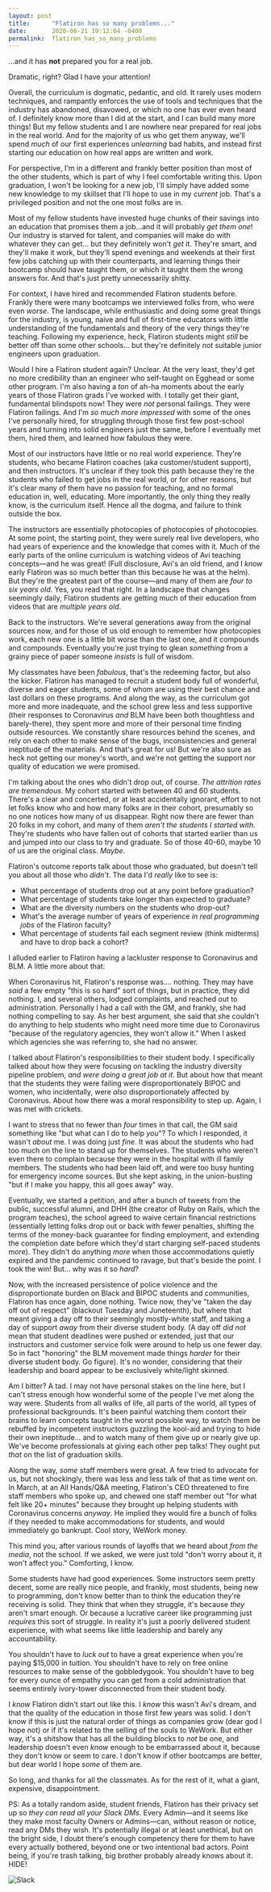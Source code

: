 ```yaml
---
layout: post
title:      "Flatiron has so many problems..."
date:       2020-06-21 19:12:04 -0400
permalink:  flatiron_has_so_many_problems
---
```


...and it has **not** prepared you for a real job.

Dramatic, right? Glad I have your attention!

Overall, the curriculum is dogmatic, pedantic, and old. It rarely uses modern techniques, and rampantly enforces the use of tools and techniques that the industry has abandoned, disavowed, or which no one has ever even heard of. I definitely know more than I did at the start, and I can build many more things! But my fellow students and I are nowhere near prepared for real jobs in the real world. And for the majority of us who get them anyway, we'll spend *much* of our first experiences *unlearning* bad habits, and instead first starting our education on how real apps are written and work.

For perspective, I'm in a different and frankly better position than most of the other students, which is part of why I feel comfortable writing this. Upon graduation, I won't be looking for a new job, I'll simply have added some new knowledge to my skillset that I'll hope to use in my *current* job. That's a privileged position and not the one most folks are in. 

Most of my fellow students have invested huge chunks of their savings into an education that promises them a job...and it will probably *get them one*! Our industry is starved for talent, and companies will make do with whatever they can get... but they definitely won't *get* it. They're smart, and they'll make it work, but they'll spend evenings and weekends at their first few jobs catching up with their counterparts, and learning things their bootcamp should have taught them, or which it taught them the wrong answers for. And that's just pretty unnecessarily shitty. 

For context, I have hired and recommended Flatiron students before. Frankly there were many bootcamps we interviewed folks from, who were even *worse*. The landscape, while enthusiastic and doing some great things for the industry, is young, naive and full of first-time educators with little understanding of the fundamentals and theory of the very things they're teaching. Following my experience, heck, Flatiron students might *still* be better off than some other schools... but they're definitely *not* suitable junior engineers upon graduation. 

Would I hire a Flatiron student again? Unclear. At the very least, they'd get no more credibility than an engineer who self-taught on Egghead or some other program. I'm also having a *ton* of ah-ha moments about the early years of those Flatiron grads I've worked with. I totally get their giant, fundamental blindspots now! They were *not* personal failings. They were Flatiron failings. And I'm *so much more impressed* with some of the ones I've personally hired, for struggling through those first few post-school years and turning into solid engineers just the same, before I eventually met them, hired them, and learned how fabulous they were.

Most of our instructors have little or no real world experience. They're students, who became Flatiron coaches (aka customer/student support), and then instructors. It's unclear if they took this path because they're the students who failed to get jobs in the real world, or for other reasons, but it's clear many of them have no passion for teaching, and no formal education in, well, educating. More importantly, the only thing they really know, is the curriculum itself. Hence all the dogma, and failure to think outside the box. 

The instructors are essentially photocopies of photocopies of photocopies. At some point, the starting point, they were surely real live developers, who had years of experience and the knowledge that comes with it. Much of the early parts of the online curriculum is watching videos of Avi teaching concepts—and he was great! (Full disclosure, Avi's an old friend, and I *know* early Flatiron was so much better than this because he was at the helm). But they're the greatest part of the course—and many of them are *four to six years old*. Yes, you read that right. In a landscape that changes seemingly daily, Flatiron students are getting much of their education from videos that are *multiple years old*.

Back to the instructors. We're several generations away from the original sources now, and for those of us old enough to remember how photocopies work, each new one is a little bit worse than the last one, and it compounds and compounds. Eventually you're just trying to glean *something* from a grainy piece of paper someone *insists* is full of wisdom. 

My classmates have been *fabulous*, that's the redeeming factor, but also the kicker. Flatiron has managed to recruit a student body full of wonderful, diverse and eager students, some of whom are using their best chance and last dollars on these programs. And along the way, as the curriculum got more and more inadequate, and the school grew less and less supportive (their responses to Coronavirus *and* BLM have been both thoughtless and barely-there), they spent more and more of their personal time finding outside resources. We constantly share resources behind the scenes, and rely on each other to make sense of the bugs, inconsistencies and general ineptitude of the materials. And that's great for us! But we're also sure as heck not getting our money's worth, and we're not getting the support nor quality of education we were promised.

I'm talking about the ones who didn't drop out, of course. *The attrition rates are tremendous*.  My cohort started with between 40 and 60 students. There's a clear and concerted, or at least accidentally ignorant, effort to not let folks know who and how many folks are in their cohort, presumably so no one notices how many of us disappear. Right now there are fewer than 20 folks in my cohort, and many of them *aren't the students I started with*. They're students who have fallen out of cohorts that started earlier than us and jumped into our class to try and graduate. So of those 40-60, maybe 10 of us are the original class. *Maybe*.

Flatiron's outcome reports talk about those who graduated, but doesn't tell you about all those who *didn't*. The data I'd *really* like to see is:
* What percentage of students drop out at any point before graduation? 
* What percentage of students take longer than expected to graduate?
* What are the diversity numbers on the students who drop-out? 
* What's the average number of years of experience *in real programming jobs* of the Flatiron faculty?
* What percentage of students fail each segment review (think midterms) and have to drop back a cohort?

I alluded earlier to Flatiron having a lackluster response to Coronavirus and BLM. A little more about that:

When Coronavirus hit, Flatiron's response was.... nothing. They may have *said* a few empty "this is so hard" sort of things, but in practice, they did nothing. I, and several others, lodged complaints, and reached out to administration. Personally I had a call with the GM, and frankly, she had nothing compelling to say. As her best argument, she said that she couldn't do anything to help students who might need more time due to Coronavirus "because of the regulatory agencies, they won't allow it." When I asked which agencies she was referring to, she had no answer. 

I talked about Flatiron's responsibilities to their student body. I specifically talked about how they were focusing on tackling the industry diversity pipeline problem, *and were doing a great job at it*. But about how that meant that the students they were failing were disproportionately BIPOC and women, who incidentally, were *also* disproportionately affected by Coronavirus. About how there was a moral responsibility to step up. Again, I was met with crickets.

I want to stress that no fewer than *four* times in that call, the GM said something like "but what can I do to help *you*"? To which I responded, it wasn't *about* me. I was doing just *fine*. It was about the students who had too much on the line to stand up for themselves. The students who weren't even there to complain because they were in the hospital with ill family members. The students who had been laid off, and were too busy hunting for emergency income sources. But she kept asking, in the union-busting "but if I make you happy, this all goes away" way. 
 
Eventually, we started a petition, and after a bunch of tweets from the public, successful alumni, and DHH (the creator of Ruby on Rails, which the program teaches), the school agreed to waive certain financial restrictions (essentially letting folks drop out or back with fewer penalties, shifting the terms of the money-back guarantee for finding employment, and extending the completion date before which they'd start charging self-paced students more). They didn't do anything *more* when those accommodations quietly expired and the pandemic continued to ravage, but that's beside the point. I took the win! But... why was it so *hard*?  

Now, with the increased persistence of police violence and the disproportionate burden on Black and BIPOC students and communities, Flatiron has once again, done nothing. Twice now, they've "taken the day off out of respect" (blackout Tuesday and Juneteenth), but where that meant giving a day off to their seemingly mostly-white staff, and taking a day of support *away* from their diverse student body. (A day off *did not* mean that student deadlines were pushed or extended, just that our instructors and customer service folk were around to help us one fewer day. So in fact "honoring" the BLM movement made things *harder* for their diverse student body. Go figure). It's no wonder, considering that their leadership and board appear to be exclusively white/light skinned.

Am I bitter? A tad. I may not have personal stakes on the line here, but I can't stress enough how wonderful some of the people I've met along the way were. Students from all walks of life, all parts of the world, all types of professional backgrounds. It's been painful watching them contort their brains to learn concepts taught in the worst possible way, to watch them be rebuffed by incompetent instructors guzzling the kool-aid and trying to hide their own ineptitude... and to watch many of them give up or nearly give up. We've become professionals at giving each other pep talks! They ought put *that* on the list of graduation skills.

Along the way, *some* staff members were great. A few tried to advocate for us, but not shockingly, there was less and less talk of that as time went on. In March, at an All Hands/Q&A meeting, Flatiron's CEO threatened to fire staff members who spoke up, and chewed one staff member out "for what felt like 20+ minutes" because they brought up helping students with Coronavirus concerns *anyway*. He implied they would fire a bunch of folks if they needed to make accommodations for students, and would immediately go bankrupt. Cool story, WeWork money.  

This mind you, after various rounds of layoffs that we heard about *from the media*, not the school. If we asked, we were just told "don't worry about it, it won't affect you." Comforting, I know.

Some students have had good experiences. Some instructors seem pretty decent, some are really nice people, and frankly, most students, being new to programming, don't know better than to think the education they're receiving is solid. They think that when they struggle, it's because *they* aren't smart enough. Or because a lucrative career like programming just *requires* this sort of struggle. In reality it's just a poorly delivered student experience, with what seems like little leadership and barely any accountability. 
 
You shouldn't have to *luck out* to have a great experience when you're paying $15,000 in tuition. You shouldn't have to rely on free online resources to make sense of the gobbledygook. You shouldn't have to beg for every ounce of empathy you can get from a cold administration that seems entirely ivory-tower disconnected from their student body.

I *know* Flatiron didn't start out like this. I *know* this wasn't Avi's dream, and that the quality of the education in those first few years was solid. I don't know if this is just the natural order of things as companies grow (dear god I hope not) or if it's related to the selling of the souls to WeWork. But either way, it's a shitshow that has all the building blocks to *not* be one, and leadership doesn't even *know* enough to be embarrassed about it, because they don't know or seem to care. I don't know if other bootcamps are better, but dear world I hope *some* of them are.

So long, and thanks for all the classmates. As for the rest of it, what a giant, expensive, disappointment.

PS: As a totally random aside, student friends, Flatiron has their privacy set up so *they can read all your Slack DMs*. Every Admin—and it seems like they make most faculty Owners or Admins—can, without reason or notice, read any DMs they wish. It's potentially illegal or at least unethical, but on the bright side, I doubt there's enough competency there for them to have every actually bothered, beyond one or two intentional bad actors. Point being, if you're trash talking, big brother probably already knows about it. HIDE!

![Slack](https://share.getcloudapp.com/9Zuj8e91?embed=true)
 


